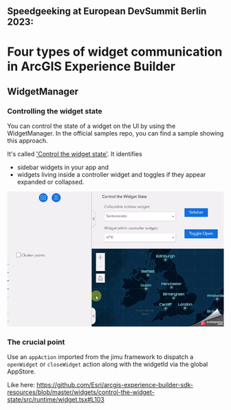 ## Speedgeeking at European DevSummit Berlin 2023: 
# Four types of widget communication in ArcGIS Experience Builder

## WidgetManager
### Controlling the widget state

You can control the state of a widget on the UI by using the WidgetManager. In the official samples repo, you can find a sample showing this approach.

It's called ['Control the widget state'](https://github.com/Esri/arcgis-experience-builder-sdk-resources/tree/master/widgets/control-the-widget-state). It identifies 
* sidebar widgets in your app and 
* widgets living inside a controller widget
and toggles if they appear expanded or collapsed.

![](./assets/control-widget-state.gif)

### The crucial point

Use an ``appAction`` imported from the jimu framework to dispatch a ``openWidget`` or ``closeWidget`` action along with the widgetId via the global AppStore.

Like here: 
https://github.com/Esri/arcgis-experience-builder-sdk-resources/blob/master/widgets/control-the-widget-state/src/runtime/widget.tsx#L103
